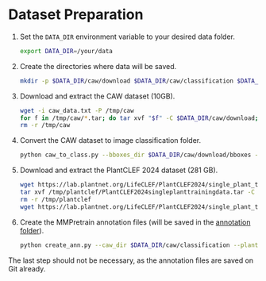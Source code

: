 # Dataset Preparation
1. Set the `DATA_DIR` environment variable to your desired data folder.
    ```bash
    export DATA_DIR=/your/data
    ```
2. Create the directories where data will be saved.
    ```bash
    mkdir -p $DATA_DIR/caw/download $DATA_DIR/caw/classification $DATA_DIR/plantclef
    ```
3. Download and extract the CAW dataset (10GB).
    ```bash
    wget -i caw_data.txt -P /tmp/caw
    for f in /tmp/caw/*.tar; do tar xvf "$f" -C $DATA_DIR/caw/download; done
    rm -r /tmp/caw
    ```
4. Convert the CAW dataset to image classification folder.
    ```bash
    python caw_to_class.py --bboxes_dir $DATA_DIR/caw/download/bboxes --images_dir $DATA_DIR/caw/download/images --classification_dir $DATA_DIR/caw/classification
    ```
5. Download and extract the PlantCLEF 2024 dataset (281 GB).
    ```bash
    wget https://lab.plantnet.org/LifeCLEF/PlantCLEF2024/single_plant_training_data/PlantCLEF2024singleplanttrainingdata.tar -P /tmp/plantclef
    tar xvf /tmp/plantclef/PlantCLEF2024singleplanttrainingdata.tar -C $DATA_DIR/plantclef --strip-components=1
    rm -r /tmp/plantclef
    wget https://lab.plantnet.org/LifeCLEF/PlantCLEF2024/single_plant_training_data/PlantCLEF2024singleplanttrainingdata.csv -P $DATA_DIR/plantclef
    ```
6. Create the MMPretrain annotation files (will be saved in the [annotation folder](../annotation)).
    ```bash
    python create_ann.py --caw_dir $DATA_DIR/caw/classification --plantclef_dir $DATA_DIR/plantclef --annotation_dir /caw/annotation
    ```
The last step should not be necessary, as the annotation files are saved on Git already.